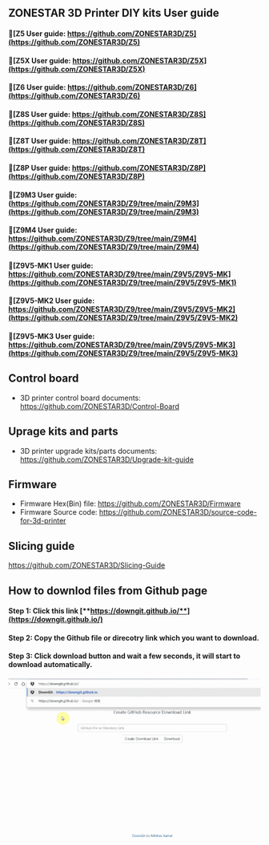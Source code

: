 ## ZONESTAR 3D Printer DIY kits User guide
#### :open_file_folder:[Z5 User guide: https://github.com/ZONESTAR3D/Z5](https://github.com/ZONESTAR3D/Z5)  
#### :open_file_folder:[Z5X  User guide: https://github.com/ZONESTAR3D/Z5X](https://github.com/ZONESTAR3D/Z5X)  
#### :open_file_folder:[Z6 User guide: https://github.com/ZONESTAR3D/Z6](https://github.com/ZONESTAR3D/Z6)  
#### :open_file_folder:[Z8S User guide: https://github.com/ZONESTAR3D/Z8S](https://github.com/ZONESTAR3D/Z8S)  
#### :open_file_folder:[Z8T User guide: https://github.com/ZONESTAR3D/Z8T](https://github.com/ZONESTAR3D/Z8T)   
#### :open_file_folder:[Z8P User guide: https://github.com/ZONESTAR3D/Z8P](https://github.com/ZONESTAR3D/Z8P)    
#### :open_file_folder:[Z9M3 User guide: (https://github.com/ZONESTAR3D/Z9/tree/main/Z9M3](https://github.com/ZONESTAR3D/Z9/tree/main/Z9M3)  
#### :open_file_folder:[Z9M4 User guide: https://github.com/ZONESTAR3D/Z9/tree/main/Z9M4](https://github.com/ZONESTAR3D/Z9/tree/main/Z9M4)  
#### :open_file_folder:[Z9V5-MK1 User guide: https://github.com/ZONESTAR3D/Z9/tree/main/Z9V5/Z9V5-MK](https://github.com/ZONESTAR3D/Z9/tree/main/Z9V5/Z9V5-MK1)  
#### :open_file_folder:[Z9V5-MK2 User guide: https://github.com/ZONESTAR3D/Z9/tree/main/Z9V5/Z9V5-MK2](https://github.com/ZONESTAR3D/Z9/tree/main/Z9V5/Z9V5-MK2)  
#### :open_file_folder:[Z9V5-MK3 User guide: https://github.com/ZONESTAR3D/Z9/tree/main/Z9V5/Z9V5-MK3](https://github.com/ZONESTAR3D/Z9/tree/main/Z9V5/Z9V5-MK3) 

## Control board  
- 3D printer control board documents: https://github.com/ZONESTAR3D/Control-Board  

## Uprage kits and parts
- 3D printer upgrade kits/parts documents: https://github.com/ZONESTAR3D/Upgrade-kit-guide

## Firmware
- Firmware Hex(Bin) file: https://github.com/ZONESTAR3D/Firmware  
- Firmware Source code:  https://github.com/ZONESTAR3D/source-code-for-3d-printer  

## Slicing guide  
https://github.com/ZONESTAR3D/Slicing-Guide  

## How to downlod files from Github page
#### Step 1: Click this link [**https://downgit.github.io/**](https://downgit.github.io/) 
#### Step 2: Copy the Github file or direcotry link which you want to download.
#### Step 3: Click download button and wait a few seconds, it will start to download automatically. 
![](download.gif)   
